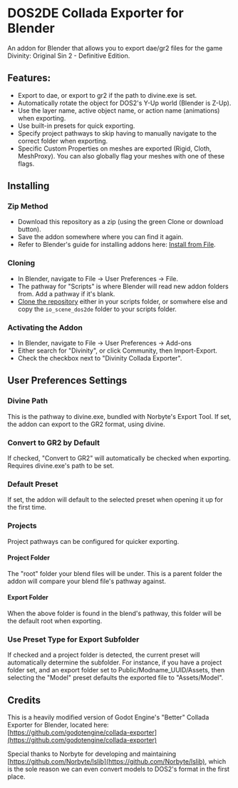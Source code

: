 # DOS2DE Collada Exporter for Blender

An addon for Blender that allows you to export dae/gr2 files for the game Divinity: Original Sin 2 - Definitive Edition.

## Features:  
* Export to dae, or export to gr2 if the path to divine.exe is set.
* Automatically rotate the object for DOS2's Y-Up world (Blender is Z-Up).
* Use the layer name, active object name, or action name (animations) when exporting.
* Use built-in presets for quick exporting.
* Specify project pathways to skip having to manually navigate to the correct folder when exporting.
* Specific Custom Properties on meshes are exported (Rigid, Cloth, MeshProxy). You can also globally flag your meshes with one of these flags.

## Installing

### Zip Method  
* Download this repository as a zip (using the green Clone or download button).
* Save the addon somewhere where you can find it again.
* Refer to Blender's guide for installing addons here: [Install from File](https://docs.blender.org/manual/en/latest/preferences/addons.html#header).

### Cloning  
* In Blender, navigate to File -> User Preferences -> File.
* The pathway for "Scripts" is where Blender will read new addon folders from. Add a pathway if it's blank.
* [Clone the repository](https://help.github.com/articles/cloning-a-repository/) either in your scripts folder, or somwhere else and copy the `io_scene_dos2de` folder to your scripts folder.

### Activating the Addon  
* In Blender, navigate to File -> User Preferences -> Add-ons
* Either search for "Divinity", or click Community, then Import-Export.
* Check the checkbox next to "Divinity Collada Exporter".

## User Preferences Settings

### Divine Path  
This is the pathway to divine.exe, bundled with Norbyte's Export Tool. If set, the addon can export to the GR2 format, using divine.

### Convert to GR2 by Default  
If checked, "Convert to GR2" will automatically be checked when exporting. Requires divine.exe's path to be set.

### Default Preset  
If set, the addon will default to the selected preset when opening it up for the first time.

### Projects  
Project pathways can be configured for quicker exporting. 

#### Project Folder  
The "root" folder your blend files will be under. This is a parent folder the addon will compare your blend file's pathway against.

#### Export Folder  
When the above folder is found in the blend's pathway, this folder will be the default root when exporting.

### Use Preset Type for Export Subfolder  
If checked and a project folder is detected, the current preset will automatically determine the subfolder. For instance, if you have a project folder set, and an export folder set to Public/Modname_UUID/Assets, then selecting the "Model" preset defaults the exported file to "Assets/Model".

## Credits
This is a heavily modified version of Godot Engine's "Better" Collada Exporter for Blender, located here: [https://github.com/godotengine/collada-exporter](https://github.com/godotengine/collada-exporter)

Special thanks to Norbyte for developing and maintaining [https://github.com/Norbyte/lslib](https://github.com/Norbyte/lslib), which is the sole reason we can even convert models to DOS2's format in the first place. 
